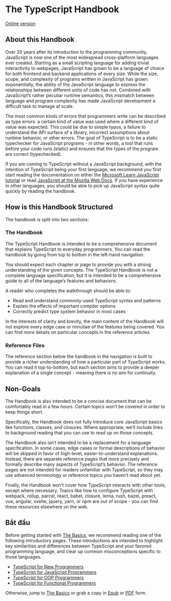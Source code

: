 # The TypeScript Handbook

[Online version](https://www.typescriptlang.org/docs/handbook/intro.html)

## About this Handbook

Over 20 years after its introduction to the programming community, JavaScript is now one of the most widespread cross-platform languages ever created. Starting as a small scripting language for adding trivial interactivity to webpages, JavaScript has grown to be a language of choice for both frontend and backend applications of every size. While the size, scope, and complexity of programs written in JavaScript has grown exponentially, the ability of the JavaScript language to express the relationships between different units of code has not. Combined with JavaScript’s rather peculiar runtime semantics, this mismatch between language and program complexity has made JavaScript development a difficult task to manage at scale.

The most common kinds of errors that programmers write can be described as type errors: a certain kind of value was used where a different kind of value was expected. This could be due to simple typos, a failure to understand the API surface of a library, incorrect assumptions about runtime behavior, or other errors. The goal of TypeScript is to be a static typechecker for JavaScript programs - in other words, a tool that runs before your code runs (static) and ensures that the types of the program are correct (typechecked).

If you are coming to TypeScript without a JavaScript background, with the intention of TypeScript being your first language, we recommend you first start reading the documentation on either the [Microsoft Learn JavaScript tutorial](https://docs.microsoft.com/javascript/) or read [JavaScript at the Mozilla Web Docs](https://developer.mozilla.org/docs/Web/JavaScript/Guide). If you have experience in other languages, you should be able to pick up JavaScript syntax quite quickly by reading the handbook.

## How is this Handbook Structured

The handbook is split into two sections:

### The Handbook

The TypeScript Handbook is intended to be a comprehensive document that explains TypeScript to everyday programmers. You can read the handbook by going from top to bottom in the left-hand navigation.

You should expect each chapter or page to provide you with a strong understanding of the given concepts. The TypeScript Handbook is not a complete language specification, but it is intended to be a comprehensive guide to all of the language’s features and behaviors.

A reader who completes the walkthrough should be able to:
  - Read and understand commonly-used TypeScript syntax and patterns
  - Explain the effects of important compiler options
  - Correctly predict type system behavior in most cases

In the interests of clarity and brevity, the main content of the Handbook will not explore every edge case or minutiae of the features being covered. You can find more details on particular concepts in the reference articles.

### Reference Files

The reference section below the handbook in the navigation is built to provide a richer understanding of how a particular part of TypeScript works. You can read it top-to-bottom, but each section aims to provide a deeper explanation of a single concept - meaning there is no aim for continuity.

## Non-Goals

The Handbook is also intended to be a concise document that can be comfortably read in a few hours. Certain topics won’t be covered in order to keep things short.

Specifically, the Handbook does not fully introduce core JavaScript basics like functions, classes, and closures. Where appropriate, we’ll include links to background reading that you can use to read up on those concepts.

The Handbook also isn’t intended to be a replacement for a language specification. In some cases, edge cases or formal descriptions of behavior will be skipped in favor of high-level, easier-to-understand explanations. Instead, there are separate reference pages that more precisely and formally describe many aspects of TypeScript’s behavior. The reference pages are not intended for readers unfamiliar with TypeScript, so they may use advanced terminology or reference topics you haven’t read about yet.

Finally, the Handbook won’t cover how TypeScript interacts with other tools, except where necessary. Topics like how to configure TypeScript with webpack, rollup, parcel, react, babel, closure, lerna, rush, bazel, preact, vue, angular, svelte, jquery, yarn, or npm are out of scope - you can find these resources elsewhere on the web.

## Bắt đầu

Before getting started with [The Basics](basic-types.md), we recommend reading one of the following introductory pages. These introductions are intended to highlight key similarities and differences between TypeScript and your favored programming language, and clear up common misconceptions specific to those languages.

- [TypeScript for New Programmers](typescript-from-scratch.md)
- [TypeScript for JavaScript Programmers](typescript-in-5-minutes.md)
- [TypeScript for OOP Programmers](typescript-in-5-minutes-oop.md)
- [TypeScript for Functional Programmers](typescript-in-5-minutes-func.md)

Otherwise, jump to [The Basics](basic-types.md) or grab a copy in [Epub](https://www.typescriptlang.org/assets/typescript-handbook.epub) or [PDF](https://www.typescriptlang.org/assets/typescript-handbook.pdf) form.
